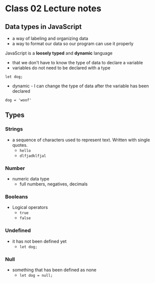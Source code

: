 # Class 02 Lecture notes

## Data types in JavaScript

- a way of labeling and organizing data
- a way to format our data so our program can use it properly

JavaScript is a **loosely typed** and **dynamic** language

- that we don't have to know the type of data to declare a variable
- variables do not need to be declared with a type

`let dog;`

- dynamic - I can change the type of data after the variable has been declared

`dog = 'woof'`

## Types

### Strings

- a sequence of characters used to represent text. Written with single quotes.
  - `hello`
  - `dlfjadklfjal`

### Number

- numeric data type
  - full numbers, negatives, decimals

### Booleans

- Logical operators
  - `true`
  - `false`

### Undefined

- it has not been defined yet
  - `let dog;`

### Null

- something that has been defined as none
  - `let dog = null;`
  